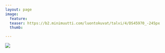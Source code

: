 ```yaml
---
layout: page
image:
  feature:
  teaser: https://b2.minimuutti.com/luontokuvat/talvi/4/DS45970_-245px.jpg
  thumb:

---
```


![](https://b2.minimuutti.com/luontokuvat/talvi/4/DS45970_-800px.jpg)

